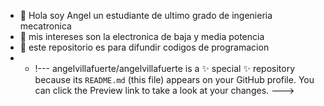 - 👋 Hola soy Angel un estudiante de ultimo grado de ingenieria mecatronica
- 👀 mis intereses son la electronica de baja y media potencia
- 🌱 este repositorio es para difundir codigos de programacion
- - !---
angelvillafuerte/angelvillafuerte is a ✨ special ✨ repository because its `README.md` (this file) appears on your GitHub profile.
You can click the Preview link to take a look at your changes.
--->
